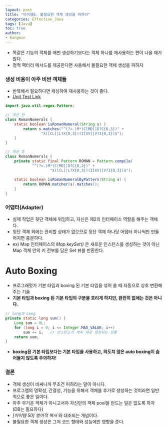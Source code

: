 ```yaml
---
layout: post
title: "아이템6. 불필요한 객체 생성을 피하라"
categories: Effective_Java
tags: [Java]
toc: true
author:
- Kangmin
---
```



- 똑같은 기능의 객체를 매번 생성하기보다는 객체 하나를 재사용하는 편이 나을 때가 많다.
- 정적 팩터리 메서드를 제공한다면 사용해서 불필요한 객체 생성을 피하자

### 생성 비용이 아주 비싼 객체들
- 반복해서 필요하다면 캐싱하여 재사용하는 것이 좋다.
- [Unit Test Link](https://github.com/boring-km/effective-java-practice/blob/master/test/effective/java/unnecessary_object_creation/RomanNumeralsTest.java)

```java
import java.util.regex.Pattern;

// 개선 전
class RomanNumerals {
    static boolean isRomanNumeral(String s) {
        return s.matches("^(?=.)M*(C[MD]|D?C{0,3})" +
                "X([CL]|L?X{0,3})(I[XV]|V?I{0,3})$");
    }
}

// 개선 후
class RomanNumerals {
    private static final Pattern ROMAN = Pattern.compile(
            "^(?=.)M*(C[MD]|D?C{0,3})" +
                    "X([CL]|L?X{0,3})(I[XV]|V?I{0,3})$");
    
    static boolean isRomanNumeralByPattern(String s) {
        return ROMAN.matcher(s).matches();
    }
}

```

### 어댑터(Adapter)
- 실제 작업은 뒷단 객체에 위임하고, 자신은 제2의 인터페이스 역할을 해주는 객체다.
- 뒷단 객체 외에는 관리할 상태가 없으므로 뒷단 객체 하나당 어댑터 하나씩만 만들어지면 충분하다.
- ex) Map 인터페이스의 *Map.keySet()* 은 새로운 인스턴스를 생성하는 것이 아닌 Map 객체 안의 키 전부를 담은 Set 뷰를 반환한다.

# Auto Boxing
- 프로그래멋가 기본 타입과 boxing 된 기본 타입을 섞어 쓸 때 자동으로 상호 변환해주는 기술
- **기본 타입과 boxing 된 기본 타입의 구분을 흐리게 하지만, 완전히 없애는 것은 아니다.**

```java
// long과 Long
private static long sum() {
    Long sum = 0L;
    for (long i = 0; i <= Integer.MAX_VALUE; i++)
        sum += i;   // 인스턴스가 계속 새로 생성되는 상황
    return sum;
}
```

- **boxing된 기본 타입보다는 기본 타입을 사용하고, 의도치 않은 auto boxing이 숨어들지 않도록 주의하자!**

### 결론
- 객체 생성이 비싸니까 무조건 피하라는 말이 아니다.
- 프로그램의 명확성, 간결성, 기능을 위해서 객체를 추가로 생성하는 것이라면 일반적으로 좋은 일이다.
- 아주 무거운 객체가 아니고서야 자신만의 객체 pool을 만드는 일은 없도록 하자 (DB는 필요하다)
- *[아이템 50] 방어적 복사* 와 대조되는 개념이다.
- 불필요한 객체 생성은 그저 코드 형태와 성능에만 영향을 준다.
